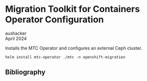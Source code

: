 # Migration Toolkit for Containers Operator Configuration

aushacker</br>
April 2024

Installs the MTC Operator and configures an external Ceph cluster.

`helm install mtc-operator ./mtc -n openshift-migration`

## Bibliography
